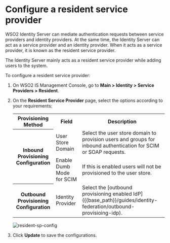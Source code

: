 # Configure a resident service provider

WSO2 Identity Server can mediate authentication requests between service providers and identity providers. At the same time, the Identity Server can act as a service provider and an identity provider. When it acts as a service provider, it is known as the resident service provider.

The Identity Server mainly acts as a resident service provider while
adding users to the system.

To configure a resident service provider:

1. On WSO2 IS Management Console, go to **Main > Identity > Service Providers > Resident**.
2. On the **Resident Service Provider** page, select the options according to your requirements:

    <table>
        <tr>
            <th>Provisioning Method</th>
            <th>Field</th>
            <th>Description</th>
        </tr>
        <tr>
            <th rowspan="2">Inbound Provisioning Configuration</th>
            <td>User Store Domain</td>
            <td>Select the user store domain to provision users and groups for inbound authentication for SCIM or SOAP requests.</td>
        </tr>
        <tr>
            <td>Enable Dumb Mode for SCIM</td>
            <td>If this is enabled users will not be provisioned to the user store.</td>
        </tr>
        <tr>
            <th>Outbound Provisioning Configuration</th>
            <td>Identity Provider</td>
            <td>Select the [outbound provisioning enabled IdP]({{base_path}}/guides/identity-federation/outbound-provisioing-idp).</td>
        </tr>
    </table>

    ![resident-sp-config]({{base_path}}/assets/img/guides/resident-sp-config.png)

3. Click **Update** to save the configurations.
